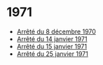 # 1971

- [Arrêté du 8 décembre 1970](arrete-du-8-decembre-1970)
- [Arrêté du 14 janvier 1971](arrete-du-14-janvier-1971)
- [Arrêté du 15 janvier 1971](arrete-du-15-janvier-1971)
- [Arrêté du 25 janvier 1971](arrete-du-25-janvier-1971)
